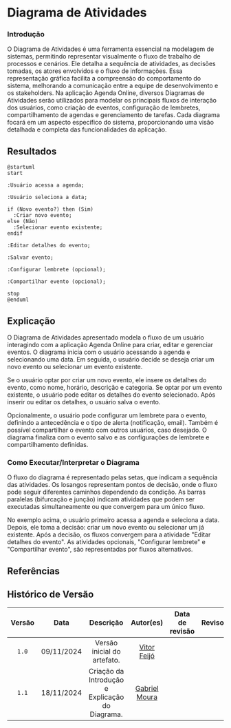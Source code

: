 # Diagrama de Atividades

### Introdução

O Diagrama de Atividades é uma ferramenta essencial na modelagem de sistemas, permitindo representar visualmente o fluxo de trabalho de processos e cenários. Ele detalha a sequência de atividades, as decisões tomadas, os atores envolvidos e o fluxo de informações. Essa representação gráfica facilita a compreensão do comportamento do sistema, melhorando a comunicação entre a equipe de desenvolvimento e os stakeholders. Na aplicação Agenda Online, diversos Diagramas de Atividades serão utilizados para modelar os principais fluxos de interação dos usuários, como criação de eventos, configuração de lembretes, compartilhamento de agendas e gerenciamento de tarefas. Cada diagrama focará em um aspecto específico do sistema, proporcionando uma visão detalhada e completa das funcionalidades da aplicação.

## Resultados

```plantuml
@startuml
start

:Usuário acessa a agenda;

:Usuário seleciona a data;

if (Novo evento?) then (Sim)
  :Criar novo evento;
else (Não)
  :Selecionar evento existente;
endif

:Editar detalhes do evento;

:Salvar evento;

:Configurar lembrete (opcional);

:Compartilhar evento (opcional);

stop
@enduml
```

## Explicação

O Diagrama de Atividades apresentado modela o fluxo de um usuário interagindo com a aplicação Agenda Online para criar, editar e gerenciar eventos. O diagrama inicia com o usuário acessando a agenda e selecionando uma data. Em seguida, o usuário decide se deseja criar um novo evento ou selecionar um evento existente. 

Se o usuário optar por criar um novo evento, ele insere os detalhes do evento, como nome, horário, descrição e categoria. Se optar por um evento existente, o usuário pode editar os detalhes do evento selecionado. Após inserir ou editar os detalhes, o usuário salva o evento.  

Opcionalmente, o usuário pode configurar um lembrete para o evento, definindo a antecedência e o tipo de alerta (notificação, email).  Também é possível compartilhar o evento com outros usuários, caso desejado. O diagrama finaliza com o evento salvo e as configurações de lembrete e compartilhamento definidas.

### Como Executar/Interpretar o Diagrama

O fluxo do diagrama é representado pelas setas, que indicam a sequência das atividades.  Os losangos representam pontos de decisão, onde o fluxo pode seguir diferentes caminhos dependendo da condição.  As barras paralelas (bifurcação e junção) indicam atividades que podem ser executadas simultaneamente ou que convergem para um único fluxo.

No exemplo acima, o usuário primeiro acessa a agenda e seleciona a data. Depois, ele toma a decisão: criar um novo evento ou selecionar um já existente. Após a decisão, os fluxos convergem para a atividade "Editar detalhes do evento".  As atividades opcionais, "Configurar lembrete" e "Compartilhar evento", são representadas por fluxos alternativos.

## Referências

## Histórico de Versão

| Versão | Data | Descrição | Autor(es) | Data de revisão | Revisor(es) |
| :-: | :-: | :-: | :-: | :-: | :-: |
| `1.0` | 09/11/2024  | Versão inicial do artefato. | [Vitor Feijó](https://github.com/vitorfleonardo) |  |  |
| `1.1`  | 18/11/2024 | Criação da Introdução e Explicação do Diagrama. | [Gabriel Moura](https://github.com/thegm445)     |                |             |
